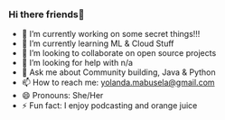 ### Hi there friends👋

<!--
**MabuselaYolanda/MabuselaYolanda** is a ✨ _special_ ✨ repository because its `README.md` (this file) appears on your GitHub profile.

Here are some ideas to get you started:

-->

- 🔭 I’m currently working on some secret things!!!
- 🌱 I’m currently learning ML & Cloud Stuff
- 👯 I’m looking to collaborate on open source projects
- 🤔 I’m looking for help with n/a
- 💬 Ask me about Community building, Java & Python 
- 📫 How to reach me: yolanda.mabusela@gmail.com
- 😄 Pronouns: She/Her
- ⚡ Fun fact: I enjoy podcasting and orange juice 

